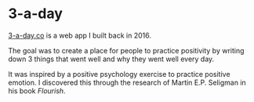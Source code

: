 # 3-a-day

[3-a-day.co](https://3-a-day.co/) is a web app I built back in 2016.

The goal was to create a place for people to practice positivity by writing down 3 things that went well and why they went well every day.

It was inspired by a positive psychology exercise to practice positive emotion. I discovered this through the research of Martin E.P. Seligman in his book _Flourish_.
